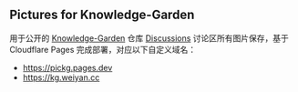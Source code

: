 ## Pictures for Knowledge-Garden

用于公开的 [Knowledge-Garden](https://github.com/shenweiyan/Knowledge-Garden) 仓库 [Discussions](https://github.com/shenweiyan/Knowledge-Garden/discussions) 讨论区所有图片保存，基于 Cloudflare Pages 完成部署，对应以下自定义域名：

- <https://pickg.pages.dev>
- <https://kg.weiyan.cc>


<!-- Security scan triggered at 2025-09-02 14:24:37 -->

<!-- Security scan triggered at 2025-09-02 15:26:34 -->

<!-- Security scan triggered at 2025-09-02 15:26:48 -->

<!-- Security scan triggered at 2025-09-02 15:27:28 -->